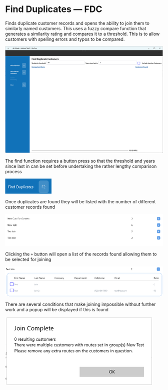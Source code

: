 # Find Duplicates — FDC

Finds duplicate customer records and opens the ability to join them to similarly named customers. This uses a fuzzy compare function that generates a similarity rating and compares it to a threshold. This is to allow customers with spelling errors and typos to be compared.

![Main](/.attachments/Documentation/FindDuplicateCustomers01.png "Main")

The find function requires a button press so that the threshold and years since last in can be set before undertaking the rather lengthy comparison process

![Find Duplicates](/.attachments/Documentation/FindDuplicateCustomers02.png "Find Duplicates")

Once duplicates are found they will be listed with the number of different customer records found

![Duplicates](/.attachments/Documentation/FindDuplicateCustomers03.png "Duplicates")

Clicking the `+` button will open a list of the records found allowing them to be selected for joining

![Details](/.attachments/Documentation/FindDuplicateCustomers04.png "Details")

There are several conditions that make joining impossible without further work and a popup will be displayed if this is found

![Has Routes](/.attachments/Documentation/FindDuplicateCustomers-Route.png "Has Routes")
